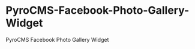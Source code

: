 PyroCMS-Facebook-Photo-Gallery-Widget
=====================================

PyroCMS Facebook Photo Gallery Widget